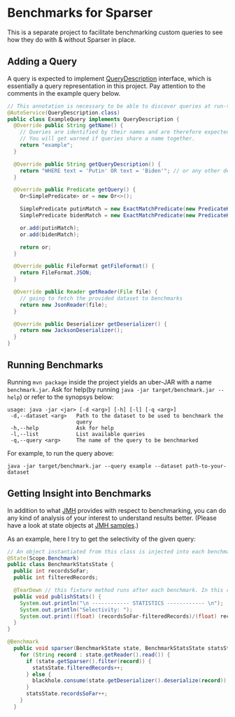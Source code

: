 # Benchmarks for Sparser

This is a separate project to facilitate benchmarking custom queries to see how they do with & without Sparser in place.

## Adding a Query

A query is expected to implement [QueryDescription](./src/main/java/com/meylism/sparser/benchmark/QueryDescription.java)
interface, which is essentially a query representation in this project. Pay attention to the comments in the example 
query below.

```java
// This annotation is necessary to be able to discover queries at run-time.
@AutoService(QueryDescription.class)
public class ExampleQuery implements QueryDescription {
  @Override public String getName() {
    // Queries are identified by their names and are therefore expected to be unique across the project.
    // You will get warned if queries share a name together.
    return "example";
  }

  @Override public String getQueryDescription() {
    return "WHERE text = 'Putin' OR text = 'Biden'"; // or any other description with words
  }

  @Override public Predicate getQuery() {
    Or<SimplePredicate> or = new Or<>();

    SimplePredicate putinMatch = new ExactMatchPredicate(new PredicateKey("text"), "Putin");
    SimplePredicate bidenMatch = new ExactMatchPredicate(new PredicateKey("text"), "Biden");

    or.add(putinMatch);
    or.add(bidenMatch);

    return or;
  }

  @Override public FileFormat getFileFormat() {
    return FileFormat.JSON;
  }

  @Override public Reader getReader(File file) {
    // going to fetch the provided dataset to benchmarks
    return new JsonReader(file);
  }

  @Override public Deserializer getDeserializer() {
    return new JacksonDeserializer();
  }
}
```

## Running Benchmarks

Running `mvn package` inside the project yields an uber-JAR with a name `benchmark.jar`. Ask for help(by running 
`java -jar target/benchmark.jar --help`) or refer to the synopsys below:

```
usage: java -jar <jar> [-d <arg>] [-h] [-l] [-q <arg>]
 -d,--dataset <arg>   Path to the dataset to be used to benchmark the
                      query
 -h,--help            Ask for help
 -l,--list            List available queries
 -q,--query <arg>     The name of the query to be benchmarked
```

For example, to run the query above:

`java -jar target/benchmark.jar --query example --dataset path-to-your-dataset`

## Getting Insight into Benchmarks

In addition to what [JMH](https://github.com/openjdk/jmh) provides with respect to benchmarking, you can do any kind 
of analysis of your interest to understand results better. (Please have a look at state objects at
[JMH samples](https://github.com/openjdk/jmh/tree/master/jmh-samples/src/main/java/org/openjdk/jmh/samples).)

As an example, here I try to get the selectivity of the given query:

```java
// An object instantiated from this class is injected into each benchmark method.
@State(Scope.Benchmark)
public class BenchmarkStatsState {
  public int recordsSoFar;
  public int filteredRecords;

  @TearDown // this fixture method runs after each benchmark. In this case it publishes my findings.
  public void publishStats() {
    System.out.println("\n ------------ STATISTICS ------------ \n");
    System.out.println("Selectivity: ");
    System.out.print((float) (recordsSoFar-filteredRecords)/(float) recordsSoFar);
  }
}
```

```java
@Benchmark
  public void sparser(BenchmarkState state, BenchmarkStatsState statsState, Blackhole blackhole) throws Exception {
    for (String record : state.getReader().read()) {
      if (state.getSparser().filter(record)) {
        statsState.filteredRecords++;
      } else {
        blackhole.consume(state.getDeserializer().deserialize(record));
      }
      statsState.recordsSoFar++;
    }
  }
```



